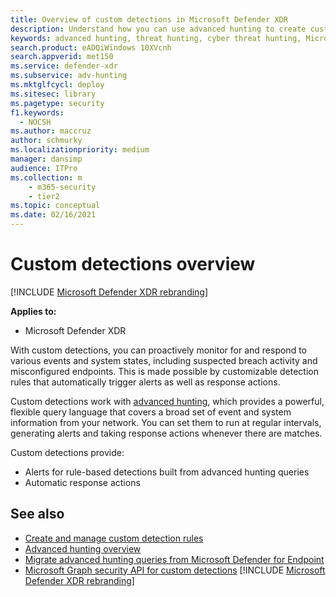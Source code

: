 ```yaml
---
title: Overview of custom detections in Microsoft Defender XDR
description: Understand how you can use advanced hunting to create custom detections and generate alerts
keywords: advanced hunting, threat hunting, cyber threat hunting, Microsoft Defender XDR, microsoft 365, m365, search, query, telemetry, custom detections, schema, kusto
search.product: eADQiWindows 10XVcnh
search.appverid: met150
ms.service: defender-xdr
ms.subservice: adv-hunting
ms.mktglfcycl: deploy
ms.sitesec: library
ms.pagetype: security
f1.keywords: 
  - NOCSH
ms.author: maccruz
author: schmurky
ms.localizationpriority: medium
manager: dansimp
audience: ITPro
ms.collection: m
    - m365-security
    - tier2
ms.topic: conceptual
ms.date: 02/16/2021
---
```


# Custom detections overview

[!INCLUDE [Microsoft Defender XDR rebranding](../includes/microsoft-defender.md)]


**Applies to:**
- Microsoft Defender XDR

With custom detections, you can proactively monitor for and respond to various events and system states, including suspected breach activity and misconfigured endpoints. This is made possible by customizable detection rules that automatically trigger alerts as well as response actions.

Custom detections work with [advanced hunting](advanced-hunting-overview.md), which provides a powerful, flexible query language that covers a broad set of event and system information from your network. You can set them to run at regular intervals, generating alerts and taking response actions whenever there are matches.

Custom detections provide:
- Alerts for rule-based detections built from advanced hunting queries
- Automatic response actions

## See also
- [Create and manage custom detection rules](custom-detection-rules.md)
- [Advanced hunting overview](advanced-hunting-overview.md)
- [Migrate advanced hunting queries from Microsoft Defender for Endpoint](advanced-hunting-migrate-from-mde.md)
- [Microsoft Graph security API for custom detections](/graph/api/resources/security-api-overview?view=graph-rest-beta#custom-detections)
[!INCLUDE [Microsoft Defender XDR rebranding](../../includes/defender-m3d-techcommunity.md)]
